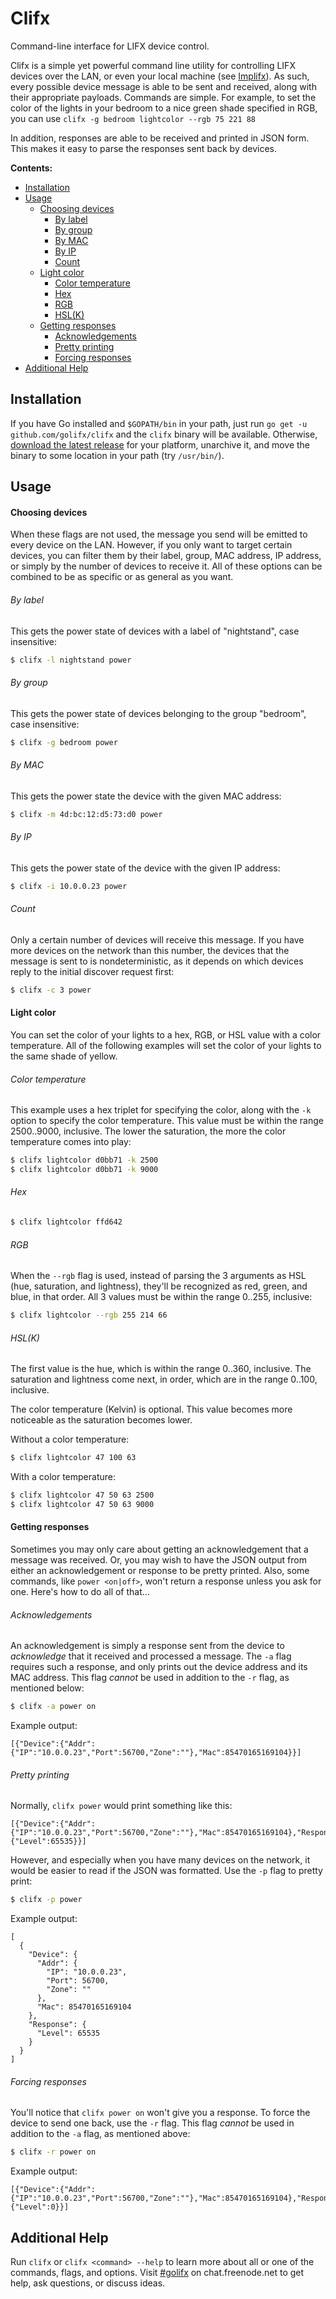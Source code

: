 # Clifx
Command-line interface for LIFX device control.

Clifx is a simple yet powerful command line utility for controlling LIFX devices over the LAN, or even your local machine (see [Implifx](https://github.com/golifx/implifx)). As such, every possible device message is able to be sent and received, along with their appropriate payloads. Commands are simple. For example, to set the color of the lights in your bedroom to a nice green shade specified in RGB, you can use `clifx -g bedroom lightcolor --rgb 75 221 88`

In addition, responses are able to be received and printed in JSON form. This makes it easy to parse the responses sent back by devices.

**Contents:**
- [Installation](#installation)
- [Usage](#usage)
  - [Choosing devices](#choosing-devices)
    - [By label](#by-label)
    - [By group](#by-group)
    - [By MAC](#by-mac)
    - [By IP](#by-ip)
    - [Count](#count)
  - [Light color](#light-color)
    - [Color temperature](#color-temperature)
    - [Hex](#hex)
    - [RGB](#rgb)
    - [HSL(K)](#hslk)
  - [Getting responses](#getting-responses)
    - [Acknowledgements](#acknowledgements)
    - [Pretty printing](#pretty-printing)
    - [Forcing responses](#forcing-responses)
- [Additional Help](#additional-help)

## Installation
If you have Go installed and `$GOPATH/bin` in your path, just run `go get -u github.com/golifx/clifx` and the `clifx` binary will be available. Otherwise, [download the latest release](https://github.com/golifx/clifx/releases) for your platform, unarchive it, and move the binary to some location in your path (try `/usr/bin/`).

## Usage
#### Choosing devices
When these flags are not used, the message you send will be emitted to every device on the LAN. However, if you only want to target certain devices, you can filter them by their label, group, MAC address, IP address, or simply by the number of devices to receive it. All of these options can be combined to be as specific or as general as you want.

###### By label
This gets the power state of devices with a label of "nightstand", case insensitive:

```bash
$ clifx -l nightstand power
```

###### By group
This gets the power state of devices belonging to the group "bedroom", case insensitive:

```bash
$ clifx -g bedroom power
```

###### By MAC
This gets the power state the device with the given MAC address:

```bash
$ clifx -m 4d:bc:12:d5:73:d0 power
```

###### By IP
This gets the power state of the device with the given IP address:

```bash
$ clifx -i 10.0.0.23 power
```

###### Count
Only a certain number of devices will receive this message. If you have more devices on the network than this number, the devices that the message is sent to is nondeterministic, as it depends on which devices reply to the initial discover request first:

```bash
$ clifx -c 3 power
```

#### Light color
You can set the color of your lights to a hex, RGB, or HSL value with a color temperature. All of the following examples will set the color of your lights to the same shade of yellow.

###### Color temperature
This example uses a hex triplet for specifying the color, along with the `-k` option to specify the color temperature. This value must be within the range 2500..9000, inclusive. The lower the saturation, the more the color temperature comes into play:

```bash
$ clifx lightcolor d0bb71 -k 2500
$ clifx lightcolor d0bb71 -k 9000
```

###### Hex
```bash
$ clifx lightcolor ffd642
```

###### RGB
When the `--rgb` flag is used, instead of parsing the 3 arguments as HSL (hue, saturation, and lightness), they'll be recognized as red, green, and blue, in that order. All 3 values must be within the range 0..255, inclusive:

```bash
$ clifx lightcolor --rgb 255 214 66
```

###### HSL(K)
The first value is the hue, which is within the range 0..360, inclusive. The saturation and lightness come next, in order, which are in the range 0..100, inclusive.

The color temperature (Kelvin) is optional. This value becomes more noticeable as the saturation becomes lower.

Without a color temperature:

```bash
$ clifx lightcolor 47 100 63
```

With a color temperature:

```bash
$ clifx lightcolor 47 50 63 2500
$ clifx lightcolor 47 50 63 9000
```

#### Getting responses
Sometimes you may only care about getting an acknowledgement that a message was received. Or, you may wish to have the JSON output from either an acknowledgement or response to be pretty printed. Also, some commands, like `power <on|off>`, won't return a response unless you ask for one. Here's how to do all of that...

###### Acknowledgements
An acknowledgement is simply a response sent from the device to *acknowledge* that it received and processed a message. The `-a` flag requires such a response, and only prints out the device address and its MAC address. This flag *cannot* be used in addition to the `-r` flag, as mentioned below:

```bash
$ clifx -a power on
```

Example output:
```
[{"Device":{"Addr":{"IP":"10.0.0.23","Port":56700,"Zone":""},"Mac":85470165169104}}]
```

###### Pretty printing
Normally, `clifx power` would print something like this:
```
[{"Device":{"Addr":{"IP":"10.0.0.23","Port":56700,"Zone":""},"Mac":85470165169104},"Response":{"Level":65535}}]
```

However, and especially when you have many devices on the network, it would be easier to read if the JSON was formatted. Use the `-p` flag to pretty print:

```bash
$ clifx -p power
```

Example output:
```
[
  {
    "Device": {
      "Addr": {
        "IP": "10.0.0.23",
        "Port": 56700,
        "Zone": ""
      },
      "Mac": 85470165169104
    },
    "Response": {
      "Level": 65535
    }
  }
]

```

###### Forcing responses
You'll notice that `clifx power on` won't give you a response. To force the device to send one back, use the `-r` flag. This flag *cannot* be used in addition to the `-a` flag, as mentioned above:

```bash
$ clifx -r power on
```

Example output:
```
[{"Device":{"Addr":{"IP":"10.0.0.23","Port":56700,"Zone":""},"Mac":85470165169104},"Response":{"Level":0}}]
```

## Additional Help
Run `clifx` or `clifx <command> --help` to learn more about all or one of the commands, flags, and options. Visit [#golifx](http://webchat.freenode.net?randomnick=1&channels=%23golifx&prompt=1) on chat.freenode.net to get help, ask questions, or discuss ideas.
